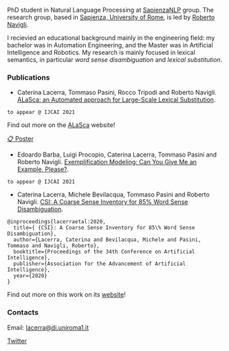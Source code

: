 PhD student in Natural Language Processing at <a href="http://sapienzanlp.uniroma1.it/" target="_blank">SapienzaNLP</a> group. The research group, based in <a href="https://www.uniroma1.it/en/pagina-strutturale/home" target="_blank">Sapienza, University of Rome</a>, is led by <a href="https://www.diag.uniroma1.it/navigli/" target="_blank">Roberto Navigli</a>.

I recievied an educational background mainly in the engineering field: my bachelor was in Automation Engineering, and the Master was in Artificial Intelligence and Robotics. My research is mainly focused in lexical semantics, in particular *word sense disambiguation* and *lexical substitution*.

### Publications

- Caterina Lacerra, Tommaso Pasini, Rocco Tripodi and Roberto Navigli. <a href="https://www.diag.uniroma1.it/navigli/pubs/IJCAI_2021_Lacerraetal.pdf" target="_blank">ALaSca: an Automated approach for Large-Scale Lexical Substitution</a>.

```
to appear @ IJCAI 2021
```
Find out more on the <a href="https://caterinalacerra.github.io/alasca/" target="_blank">ALaSca</a> website!

<a href="https://github.com/caterinaLacerra/caterinaLacerra.github.io/blob/master/docs/ALaSca%20-%20poster%20(1).pdf" target="_blank">:clipboard: Poster</a>


- Edoardo Barba, Luigi Procopio, Caterina Lacerra, Tommaso Pasini and Roberto Navigli. <a href="https://www.diag.uniroma1.it/navigli/pubs/IJCAI_2021_Barbaetal.pdf" target="_blank">Exemplification Modeling: Can You Give Me an Example, Please?</a>.


```
to appear @ IJCAI 2021
```

- Caterina Lacerra, Michele Bevilacqua, Tommaso Pasini and Roberto Navigli. <a href="https://pasinit.github.io/papers/lacerra_etal_aaai2020.pdf" target="_blank">CSI: A Coarse Sense Inventory for 85% Word Sense Disambiguation</a>.

```
@inproceedings{lacerraetal:2020,
  title={ {CSI}: A Coarse Sense Inventory for 85\% Word Sense Disambiguation},
  author={Lacerra, Caterina and Bevilacqua, Michele and Pasini, Tommaso and Navigli, Roberto},
  booktitle={Proceedings of the 34th Conference on Artificial Intelligence},
  publisher={Association for the Advancement of Artificial Intelligence},
  year={2020}
}
```

Find out more on this work on its <a href="https://sapienzanlp.github.io/csi/" target="_blank">website</a>!

### Contacts
Email: lacerra@di.uniroma1.it

[Twitter](https://twitter.com/CaterinaLac)
